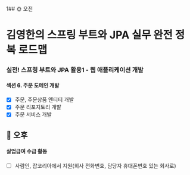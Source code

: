 1## :sun_with_face: 오전

# 김영한의 스프링 부트와 JPA 실무 완전 정복 로드맵
### 실전! 스프링 부트와 JPA 활용1 - 웹 애플리케이션 개발
#### 섹션 6. 주문 도메인 개발
- [x] 주문, 주문상품 엔티티 개발
- [x] 주문 리포지토리 개발
- [x] 주문 서비스 개발

## :full_moon_with_face: 오후
#### 실업급여 수급 활동
- [ ] 사람인, 잡코리아에서 지원(회사 전화번호, 담당자 휴대폰번호 있는 회사로)